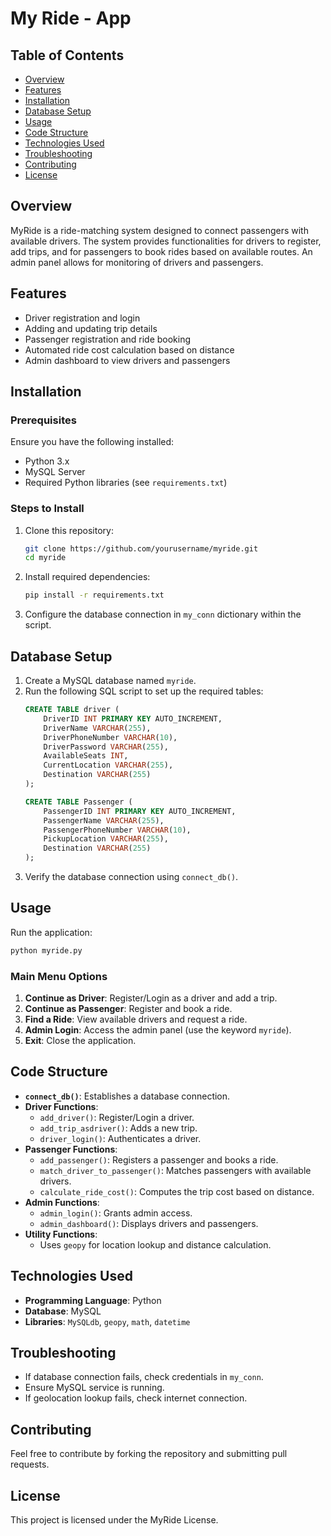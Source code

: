 # My Ride - App

## Table of Contents

- [Overview](#overview)
- [Features](#features)
- [Installation](#installation)
- [Database Setup](#database-setup)
- [Usage](#usage)
- [Code Structure](#code-structure)
- [Technologies Used](#technologies-used)
- [Troubleshooting](#troubleshooting)
- [Contributing](#contributing)
- [License](#license)

## Overview

MyRide is a ride-matching system designed to connect passengers with available drivers. The system provides functionalities for drivers to register, add trips, and for passengers to book rides based on available routes. An admin panel allows for monitoring of drivers and passengers.

## Features

- Driver registration and login
- Adding and updating trip details
- Passenger registration and ride booking
- Automated ride cost calculation based on distance
- Admin dashboard to view drivers and passengers

## Installation

### Prerequisites

Ensure you have the following installed:

- Python 3.x
- MySQL Server
- Required Python libraries (see `requirements.txt`)

### Steps to Install

1. Clone this repository:
   ```sh
   git clone https://github.com/yourusername/myride.git
   cd myride
   ```
2. Install required dependencies:
   ```sh
   pip install -r requirements.txt
   ```
3. Configure the database connection in `my_conn` dictionary within the script.

## Database Setup

1. Create a MySQL database named `myride`.
2. Run the following SQL script to set up the required tables:
   ```sql
   CREATE TABLE driver (
       DriverID INT PRIMARY KEY AUTO_INCREMENT,
       DriverName VARCHAR(255),
       DriverPhoneNumber VARCHAR(10),
       DriverPassword VARCHAR(255),
       AvailableSeats INT,
       CurrentLocation VARCHAR(255),
       Destination VARCHAR(255)
   );

   CREATE TABLE Passenger (
       PassengerID INT PRIMARY KEY AUTO_INCREMENT,
       PassengerName VARCHAR(255),
       PassengerPhoneNumber VARCHAR(10),
       PickupLocation VARCHAR(255),
       Destination VARCHAR(255)
   );
   ```
3. Verify the database connection using `connect_db()`.

## Usage

Run the application:

```sh
python myride.py
```

### Main Menu Options

1. **Continue as Driver**: Register/Login as a driver and add a trip.
2. **Continue as Passenger**: Register and book a ride.
3. **Find a Ride**: View available drivers and request a ride.
4. **Admin Login**: Access the admin panel (use the keyword `myride`).
5. **Exit**: Close the application.

## Code Structure

- **`connect_db()`**: Establishes a database connection.
- **Driver Functions**:
  - `add_driver()`: Register/Login a driver.
  - `add_trip_asdriver()`: Adds a new trip.
  - `driver_login()`: Authenticates a driver.
- **Passenger Functions**:
  - `add_passenger()`: Registers a passenger and books a ride.
  - `match_driver_to_passenger()`: Matches passengers with available drivers.
  - `calculate_ride_cost()`: Computes the trip cost based on distance.
- **Admin Functions**:
  - `admin_login()`: Grants admin access.
  - `admin_dashboard()`: Displays drivers and passengers.
- **Utility Functions**:
  - Uses `geopy` for location lookup and distance calculation.

## Technologies Used

- **Programming Language**: Python
- **Database**: MySQL
- **Libraries**: `MySQLdb`, `geopy`, `math`, `datetime`

## Troubleshooting

- If database connection fails, check credentials in `my_conn`.
- Ensure MySQL service is running.
- If geolocation lookup fails, check internet connection.

## Contributing

Feel free to contribute by forking the repository and submitting pull requests.

## License

This project is licensed under the MyRide License.


